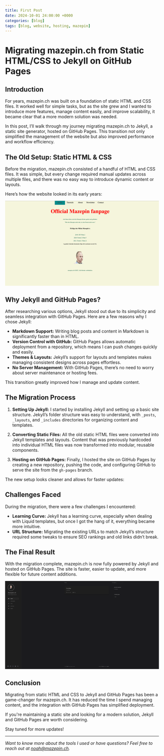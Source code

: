 ```yaml
---
title: First Post
date: 2024-10-01 24:00:00 +0000
categories: [blog]
tags: [blog, website, hosting, mazepin]
---
```


# Migrating mazepin.ch from Static HTML/CSS to Jekyll on GitHub Pages

## Introduction

For years, mazepin.ch was built on a foundation of static HTML and CSS files. It worked well for simple tasks, but as the site grew and I wanted to introduce more features, manage content easily, and improve scalability, it became clear that a more modern solution was needed.

In this post, I’ll walk through my journey migrating mazepin.ch to Jekyll, a static site generator, hosted on GitHub Pages. This transition not only simplified the management of the website but also improved performance and workflow efficiency.

## The Old Setup: Static HTML & CSS

Before the migration, mazepin.ch consisted of a handful of HTML and CSS files. It was simple, but every change required manual updates across multiple files, and there was no easy way to introduce dynamic content or layouts.

Here’s how the website looked in its early years:
 
<img src="/assets/img/01/mazepin.ch_2022.png" alt="old Version" width="700">

## Why Jekyll and GitHub Pages?

After researching various options, Jekyll stood out due to its simplicity and seamless integration with GitHub Pages. Here are a few reasons why I chose Jekyll:

- **Markdown Support:** Writing blog posts and content in Markdown is significantly faster than in HTML.
- **Version Control with GitHub:** GitHub Pages allows automatic deployment from a repository, which means I can push changes quickly and easily.
- **Themes & Layouts:** Jekyll’s support for layouts and templates makes managing consistent designs across pages effortless.
- **No Server Management:** With GitHub Pages, there’s no need to worry about server maintenance or hosting fees.

This transition greatly improved how I manage and update content.

## The Migration Process

1. **Setting Up Jekyll:** 
   I started by installing Jekyll and setting up a basic site structure. Jekyll’s folder structure was easy to understand, with `_posts`, `_layouts`, and `_includes` directories for organizing content and templates.

2. **Converting Static Files:** 
   All the old static HTML files were converted into Jekyll templates and layouts. Content that was previously hardcoded into individual HTML files was now transformed into modular, reusable components.

3. **Hosting on GitHub Pages:** 
   Finally, I hosted the site on GitHub Pages by creating a new repository, pushing the code, and configuring GitHub to serve the site from the `gh-pages` branch.

The new setup looks cleaner and allows for faster updates:

## Challenges Faced

During the migration, there were a few challenges I encountered:

- **Learning Curve:** Jekyll has a learning curve, especially when dealing with Liquid templates, but once I got the hang of it, everything became more intuitive.
- **URL Structure:** Migrating the existing URLs to match Jekyll’s structure required some tweaks to ensure SEO rankings and old links didn’t break.

## The Final Result

With the migration complete, mazepin.ch is now fully powered by Jekyll and hosted on GitHub Pages. The site is faster, easier to update, and more flexible for future content additions.

<img src="/assets/img/01/SCR-20241003-segj(1).png" alt="new Version" width="700">

## Conclusion

Migrating from static HTML and CSS to Jekyll and GitHub Pages has been a game-changer for mazepin.ch. It has reduced the time I spend managing content, and the integration with GitHub Pages has simplified deployment. 

If you're maintaining a static site and looking for a modern solution, Jekyll and GitHub Pages are worth considering.

Stay tuned for more updates!

---

*Want to know more about the tools I used or have questions? Feel free to reach out at [noah@mazepin.ch](mailto:noah@mazepin.ch).*

